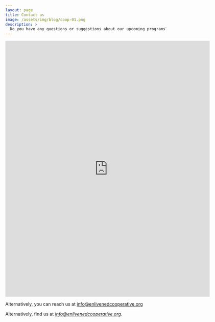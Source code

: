 ```yaml
---
layout: page
title: Contact us
image: /assets/img/blog/coop-01.png
description: >
  Do you have any questions or suggestions about our upcoming programs? Contact us!
---
```


<iframe src="https://docs.google.com/forms/d/e/1FAIpQLScL60D08G1Nfo5cBTPU3PLvC5fzqYImOojAD_Dw6ebXgFw4Bw/viewform?embedded=true" width="640" height="800" frameborder="0" marginheight="0" marginwidth="0">Loading…</iframe>

<p>Alternatively, you can reach us at <a href="mailto:info@enlivenedcooperative.org">info@enlivenedcooperative.org</a></p>

Alternatively, find us at _[info@enlivenedcooperative.org](mailto:info@enlivenedcooperative.org)_.
